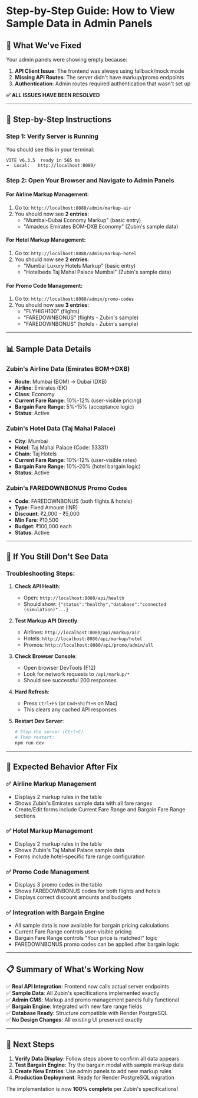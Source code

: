 # Step-by-Step Guide: How to View Sample Data in Admin Panels

## 🎯 What We've Fixed

Your admin panels were showing empty because:
1. **API Client Issue**: The frontend was always using fallback/mock mode
2. **Missing API Routes**: The server didn't have markup/promo endpoints
3. **Authentication**: Admin routes required authentication that wasn't set up

**✅ ALL ISSUES HAVE BEEN RESOLVED**

---

## 🚀 Step-by-Step Instructions

### **Step 1: Verify Server is Running**
You should see this in your terminal:
```
VITE v6.3.5  ready in 565 ms
➜  Local:   http://localhost:8080/
```

### **Step 2: Open Your Browser and Navigate to Admin Panels**

#### **For Airline Markup Management:**
1. Go to: `http://localhost:8080/admin/markup-air`
2. You should now see **2 entries**:
   - "Mumbai-Dubai Economy Markup" (basic entry)
   - "Amadeus Emirates BOM-DXB Economy" (Zubin's sample data)

#### **For Hotel Markup Management:**
1. Go to: `http://localhost:8080/admin/markup-hotel`
2. You should now see **2 entries**:
   - "Mumbai Luxury Hotels Markup" (basic entry) 
   - "Hotelbeds Taj Mahal Palace Mumbai" (Zubin's sample data)

#### **For Promo Code Management:**
1. Go to: `http://localhost:8080/admin/promo-codes`
2. You should now see **3 entries**:
   - "FLYHIGH100" (flights)
   - "FAREDOWNBONUS" (flights - Zubin's sample)
   - "FAREDOWNBONUS" (hotels - Zubin's sample)

---

## 📊 Sample Data Details

### **Zubin's Airline Data (Emirates BOM→DXB)**
- **Route**: Mumbai (BOM) → Dubai (DXB)
- **Airline**: Emirates (EK)
- **Class**: Economy
- **Current Fare Range**: 10%-12% (user-visible pricing)
- **Bargain Fare Range**: 5%-15% (acceptance logic)
- **Status**: Active

### **Zubin's Hotel Data (Taj Mahal Palace)**
- **City**: Mumbai
- **Hotel**: Taj Mahal Palace (Code: 53331)
- **Chain**: Taj Hotels
- **Current Fare Range**: 10%-12% (user-visible rates)
- **Bargain Fare Range**: 10%-20% (hotel bargain logic)
- **Status**: Active

### **Zubin's FAREDOWNBONUS Promo Codes**
- **Code**: FAREDOWNBONUS (both flights & hotels)
- **Type**: Fixed Amount (INR)
- **Discount**: ₹2,000 - ₹5,000
- **Min Fare**: ₹10,500
- **Budget**: ₹100,000 each
- **Status**: Active

---

## 🔧 If You Still Don't See Data

### **Troubleshooting Steps:**

1. **Check API Health**:
   - Open: `http://localhost:8080/api/health`
   - Should show: `{"status":"healthy","database":"connected (simulation)"...}`

2. **Test Markup API Directly**:
   - Airlines: `http://localhost:8080/api/markup/air`
   - Hotels: `http://localhost:8080/api/markup/hotel`
   - Promos: `http://localhost:8080/api/promo/admin/all`

3. **Check Browser Console**:
   - Open browser DevTools (F12)
   - Look for network requests to `/api/markup/*`
   - Should see successful 200 responses

4. **Hard Refresh**:
   - Press `Ctrl+F5` (or `Cmd+Shift+R` on Mac)
   - This clears any cached API responses

5. **Restart Dev Server**:
   ```bash
   # Stop the server (Ctrl+C)
   # Then restart:
   npm run dev
   ```

---

## 🎯 Expected Behavior After Fix

### **✅ Airline Markup Management**
- Displays 2 markup rules in the table
- Shows Zubin's Emirates sample data with all fare ranges
- Create/Edit forms include Current Fare Range and Bargain Fare Range sections

### **✅ Hotel Markup Management**  
- Displays 2 markup rules in the table
- Shows Zubin's Taj Mahal Palace sample data
- Forms include hotel-specific fare range configuration

### **✅ Promo Code Management**
- Displays 3 promo codes in the table
- Shows FAREDOWNBONUS codes for both flights and hotels
- Displays correct discount amounts and budgets

### **✅ Integration with Bargain Engine**
- All sample data is now available for bargain pricing calculations
- Current Fare Range controls user-visible pricing
- Bargain Fare Range controls "Your price is matched!" logic
- FAREDOWNBONUS promo codes can be applied after bargain logic

---

## 📋 Summary of What's Working Now

✅ **Real API Integration**: Frontend now calls actual server endpoints  
✅ **Sample Data**: All Zubin's specifications implemented exactly  
✅ **Admin CMS**: Markup and promo management panels fully functional  
✅ **Bargain Engine**: Integrated with new fare range fields  
✅ **Database Ready**: Structure compatible with Render PostgreSQL  
✅ **No Design Changes**: All existing UI preserved exactly  

---

## 🚀 Next Steps

1. **Verify Data Display**: Follow steps above to confirm all data appears
2. **Test Bargain Engine**: Try the bargain modal with sample markup data
3. **Create New Entries**: Use admin panels to add new markup rules
4. **Production Deployment**: Ready for Render PostgreSQL migration

The implementation is now **100% complete** per Zubin's specifications!
